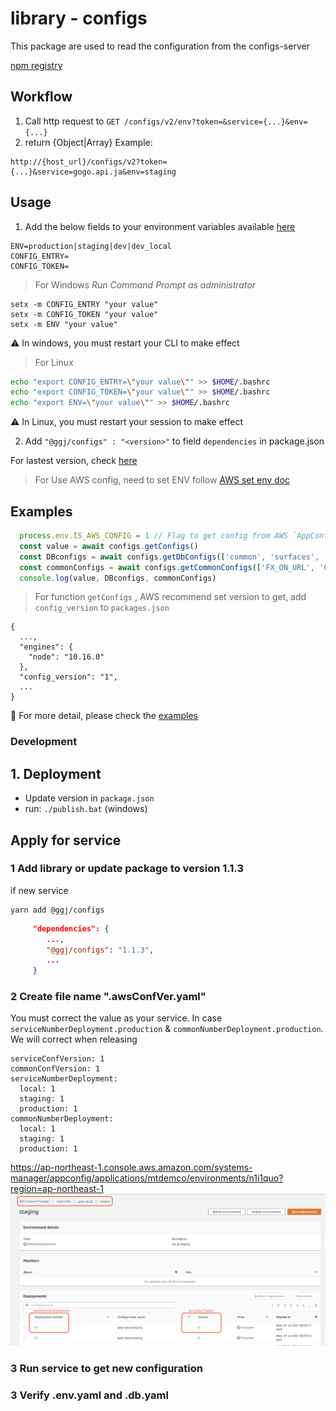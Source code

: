 # library - configs
This package are used to read the configuration from the configs-server

[npm registry](http://registry.gogojungle.net/-/web/detail/@ggj/configs)

## Workflow
1. Call http request to
`GET /configs/v2/env?token=&service={...}&env={...}`
2. return {Object|Array}
Example:
```
http://{host_url}/configs/v2?token={...}&service=gogo.api.ja&env=staging
```

## Usage
1. Add the below fields to your environment variables
available [here](https://www.notion.so/ggjungle/config-v2-environment-variables-b082f4d162cd41dda1f3770d61750bfc)
```
ENV=production|staging|dev|dev_local
CONFIG_ENTRY=
CONFIG_TOKEN=
```

> For Windows
*Run Command Prompt as administrator*
```shell
setx -m CONFIG_ENTRY "your value"
setx -m CONFIG_TOKEN "your value"
setx -m ENV "your value"
```
⚠️ In windows, you must restart your CLI to make effect

> For Linux
 ```bash
echo "export CONFIG_ENTRY=\"your value\"" >> $HOME/.bashrc
echo "export CONFIG_TOKEN=\"your value\"" >> $HOME/.bashrc
echo "export ENV=\"your value\"" >> $HOME/.bashrc
 ```
⚠️ In Linux, you must restart your session to make effect

2. Add `"@ggj/configs" : "<version>"` to field `dependencies` in package.json

For lastest version, check [here](http://registry.gogojungle.net/-/web/detail/@ggj/configs)

> For Use AWS config, need to set ENV follow
[AWS set env doc](https://docs.aws.amazon.com/cli/latest/userguide/cli-configure-envvars.html#envvars-set)

Examples
---


```javascript
  process.env.IS_AWS_CONFIG = 1 // Flag to get config from AWS `AppConfig` OR `Parameter Store`
  const value = await configs.getConfigs()
  const DBconfigs = await configs.getDbConfigs(['common', 'surfaces', 'master', 'videos', 'salons'])
  const commonConfigs = await configs.getCommonConfigs(['FX_ON_URL', 'GOGOJUNGLE_URL', 'GOGO_DOMAIN'])
  console.log(value, DBconfigs, commonConfigs)
```

> For function `getConfigs` , AWS recommend set version to get, add `config_version` to `packages.json`

```
{
  ...,
  "engines": {
    "node": "10.16.0"
  },
  "config_version": "1",
  ...
}
```

:page_facing_up: For more detail, please check the [examples](https://github.com/gogojungle/configs.gogojungle.co.jp/blob/staging/packages/lib-configs/examples.md)

### Development
## 1. Deployment
- Update version in `package.json`
- run: `./publish.bat` (windows)

## Apply for service
### 1 Add library or update package to version 1.1.3
if new service
```aidl
yarn add @ggj/configs
```

```json
     "dependencies": {
        ...,
        "@ggj/configs": "1.1.3",
        ...
     }
```

### 2 Create file name ".awsConfVer.yaml"
You must correct the value as your service.
In case `serviceNumberDeployment.production` & `commonNumberDeployment.production`. We will correct when releasing
```
serviceConfVersion: 1
commonConfVersion: 1
serviceNumberDeployment:
  local: 1
  staging: 1
  production: 1
commonNumberDeployment:
  local: 1
  staging: 1
  production: 1
```
https://ap-northeast-1.console.aws.amazon.com/systems-manager/appconfig/applications/mtdemco/environments/n1i1quo?region=ap-northeast-1
![](ssm.png)
### 3 Run service to get new configuration
### 3 Verify .env.yaml and .db.yaml
